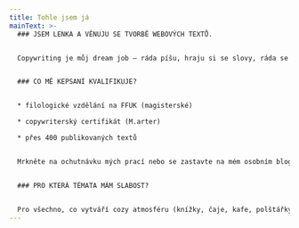 ```yaml
---
title: Tohle jsem já
mainText: >-
  ### JSEM LENKA A VĚNUJU SE TVORBĚ WEBOVÝCH TEXTŮ.


  Copywriting je můj dream job – ráda píšu, hraju si se slovy, ráda se dozvídám nové věci. Navíc mě inspirují lidi, kteří budují vlastní projekty a dávají do nich srdce – no a copywriting mi dovoluje se s nimi spojit. ♥


  ### CO MĚ KEPSANÍ KVALIFIKUJE?


  * filologické vzdělání na FFUK (magisterské)

  * copywriterský certifikát (M.arter)

  * přes 400 publikovaných textů


  Mrkněte na ochutnávku mých prací nebo se zastavte na mém osobním blogu o čtení Budiž kniha!


  ### PRO KTERÁ TÉMATA MÁM SLABOST?


  Pro všechno, co vytváří cozy atmosféru (knížky, čaje, kafe, polštářky, doplňky do bytu…), pro papírenské výrobky (organizéry, zápisníky…), osobní rozvoj, vzdělávání, chatičky v horách, zážitkové projekty… Jo! A fandím úzce specializovaným značkám. ♥ Určitě se ale s radostí ponořím i do jiných témat a světů. Dejte vědět, jak vypadá ten VÁŠ!
---
```

